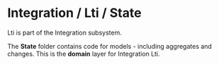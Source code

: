 # Integration / Lti / State

Lti is part of the Integration subsystem.
  
The **State** folder contains code for models - including aggregates and changes. This is the **domain** layer for Integration Lti.
